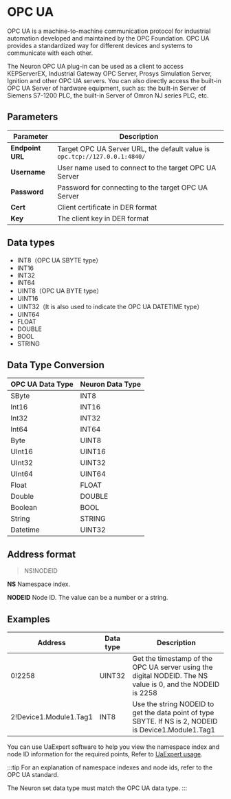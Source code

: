 # OPC UA

OPC UA is a machine-to-machine communication protocol for industrial automation developed and maintained by the OPC Foundation. OPC UA provides a standardized way for different devices and systems to communicate with each other.

The Neuron OPC UA plug-in can be used as a client to access KEPServerEX, Industrial Gateway OPC Server, Prosys Simulation Server, Ignition and other OPC UA servers. You can also directly access the built-in OPC UA Server of hardware equipment, such as: the built-in Server of Siemens S7-1200 PLC, the built-in Server of Omron NJ series PLC, etc.

## Parameters

|  Parameter              |  Description                       |
| ----------------- | --------------------------- |
| **Endpoint URL**  | Target OPC UA Server URL, the default value is `opc.tcp://127.0.0.1:4840/` |
| **Username**      | User name used to connect to the target OPC UA Server     |
| **Password**      | Password for connecting to the target OPC UA Server       |
| **Cert**          | Client certificate in DER format          |
| **Key**           | The client key in DER format   |

## Data types

* INT8（OPC UA SBYTE type）
* INT16
* INT32
* INT64
* UINT8（OPC UA BYTE type）
* UINT16
* UINT32（It is also used to indicate the OPC UA DATETIME type）
* UINT64
* FLOAT
* DOUBLE
* BOOL
* STRING

## Data Type Conversion

| OPC UA Data Type | Neuron Data Type |
| --------------- | --------------- |
| SByte           | INT8            |
| Int16           | INT16           |
| Int32           | INT32           |
| Int64           | INT64           |
| Byte            | UINT8           |
| UInt16          | UINT16          |
| UInt32          | UINT32          |
| UInt64          | UINT64          |
| Float           | FLOAT           |
| Double          | DOUBLE          |
| Boolean         | BOOL            |
| String          | STRING          |
| Datetime        | UINT32          |

## Address format

> NS!NODEID

**NS** Namespace index.

**NODEID** Node ID. The value can be a number or a string.

## Examples

|  Address               | Data type | Description                                                 |
| ---------------------- | -------- | ------------------------------------------------------------ |
| 0!2258                 | UINT32   | Get the timestamp of the OPC UA server using the digital NODEID. The NS value is 0, and the NODEID is 2258 |
| 2!Device1.Module1.Tag1 | INT8     | Use the string NODEID to get the data point of type SBYTE. If NS is 2, NODEID is Device1.Module1.Tag1 |

You can use UaExpert software to help you view the namespace index and node ID information for the required points, Refer to [UaExpert usage](./uaexpert.md).

:::tip
For an explanation of namespace indexes and node ids, refer to the OPC UA standard.

The Neuron set data type must match the OPC UA data type.
:::
